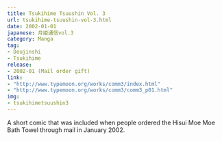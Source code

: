 ```yaml
---
title: Tsukihime Tsuushin Vol. 3
url: tsukihime-tsuushin-vol-3.html
date: 2002-01-01
japanese: 月姫通信vol.3
category: Manga
tag:
- Doujinshi
- Tsukihime
release:
- 2002-01 (Mail order gift)
link:
- "http://www.typemoon.org/works/comm3/index.html"
- "http://www.typemoon.org/works/comm3/comm3_p01.html"
img:
- tsukihimetsuushin3
---
```


A short comic that was included when people ordered the Hisui Moe Moe Bath Towel through mail in January 2002.